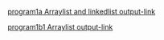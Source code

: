 [program1a Arraylist and linkedlist output-link](https://github.com/Nishitha-Suvarna/Java/blob/main/java1.png)

[program1b1 Arraylist output-link](https://github.com/Nishitha-Suvarna/Java/blob/main/java1b1.png)
